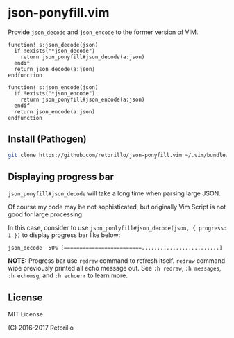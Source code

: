 # json-ponyfill.vim

Provide `json_decode` and `json_encode` to the former version of VIM.

```viml
function! s:json_decode(json)
  if !exists("*json_decode")
    return json_ponyfill#json_decode(a:json)
  endif
  return json_decode(a:json)
endfunction

function! s:json_encode(json)
  if !exists("*json_encode")
    return json_ponyfill#json_encode(a:json)
  endif
  return json_encode(a:json)
endfunction
```

## Install (Pathogen)

```bash
git clone https://github.com/retorillo/json-ponyfill.vim ~/.vim/bundle/json-ponyfill.vim
```

## Displaying progress bar

`json_ponyfill#json_decode` will take a long time when parsing large JSON.

Of course my code may be not sophisticated, but originally Vim Script is not
good for large processing.

In this case, consider to use `json_ponlyfill#json_decode(json, { progress: 1 })`
to display progress bar like below:

```
json_decode  50% [=========================.........................]
```

**NOTE:** Progress bar use `redraw` command to refresh itself. `redraw` command
wipe previously printed all echo message out.  See `:h redraw`, `:h messages`,
`:h echomsg`, and `:h echoerr` to learn more.

## License

MIT License

(C) 2016-2017 Retorillo
